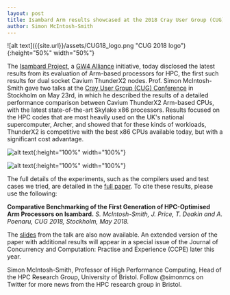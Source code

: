 ```yaml
---
layout: post
title: Isambard Arm results showcased at the 2018 Cray User Group (CUG) Conference in Stockholm
author: Simon McIntosh-Smith
---
```



<div class="center">
![alt text]({{site.url}}/assets/CUG18_logo.png "CUG 2018 logo"){:height="50%" width="50%"}
</div>

The [Isambard Project](http://gw4.ac.uk/isambard/), a [GW4 Alliance](http://gw4.ac.uk) initiative, today disclosed the latest results from its evaluation of Arm-based processors for HPC, the first such results for dual socket Cavium ThunderX2 nodes. Prof. Simon McIntosh-Smith gave two talks at the [Cray User Group (CUG) Conference](https://cug.org/cug-2018/) in Stockholm on May 23rd, in which he described the results of a detailed performance comparison between Cavium ThunderX2 Arm-based CPUs, with the latest state-of-the-art Skylake x86 processors. Results focused on the HPC codes that are most heavily used on the UK's national supercomputer, Archer, and showed that for these kinds of workloads, ThunderX2 is competitive with the best x86 CPUs available today, but with a significant cost advantage.

![alt text]({{site.url}}/assets/CUG-mini-apps.png "Isambard mini-app performance comparison"){:height="100%" width="100%"}

![alt text]({{site.url}}/assets/CUG-Archer-codes.png "Isambard Archer codes performance comparison"){:height="100%" width="100%"}


The full details of the experiments, such as the compilers used and test cases we tried, are detailed in the [full paper]({{site.url}}/assets/cug-2018.pdf). To cite these results, please use the following:

**Comparative Benchmarking of the First Generation of HPC-Optimised Arm Processors on Isambard.**
*S. McIntosh-Smith, J. Price, T. Deakin and A. Poenaru, CUG 2018, Stockholm, May 2018.*

The [slides]({{site.url}}/assets/Isambard_Full_Paper_CUG_May_2018.pdf) from the talk are also now available. An extended version of the paper with additional results will appear in a special issue of the Journal of Concurrency and Computation: Practise and Experience (CCPE) later this year.


Simon McIntosh-Smith, Professor of High Performance Computing, Head of the HPC Research Group, University of Bristol. Follow @simonmcs on Twitter for more news from the HPC research group in Bristol.

